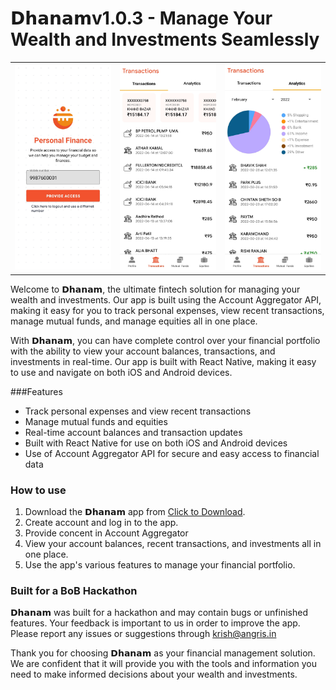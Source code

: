 # 𝗗𝗵𝗮𝗻𝗮𝗺v1.0.3 - Manage Your Wealth and Investments Seamlessly



<table style="border:none;">
  <tr>
    <td><img src="./screenshots/ss3.jpeg"  alt="1" width = 360px></td>
    <td><img src="./screenshots/ss2.jpeg"  alt="2" width = 360px></td>
    <td><img src="./screenshots/ss1.jpeg"  alt="3" width = 360px></td>
  </tr>
</table>



Welcome to 𝗗𝗵𝗮𝗻𝗮𝗺, the ultimate fintech solution for managing your wealth and investments. Our app is built using the Account Aggregator API, making it easy for you to track personal expenses, view recent transactions, manage mutual funds, and manage equities all in one place. 

With 𝗗𝗵𝗮𝗻𝗮𝗺, you can have complete control over your financial portfolio with the ability to view your account balances, transactions, and investments in real-time. Our app is built with React Native, making it easy to use and navigate on both iOS and Android devices.

###Features
- Track personal expenses and view recent transactions
- Manage mutual funds and equities
- Real-time account balances and transaction updates
- Built with React Native for use on both iOS and Android devices
- Use of Account Aggregator API for secure and easy access to financial data

### How to use

1. Download the 𝗗𝗵𝗮𝗻𝗮𝗺 app from [Click to Download](https://drive.google.com/drive/folders/1rQw345Gw7PfhFHAsOUl2N2oATxtVpiyj).
2. Create account and log in to the app.
3. Provide concent in Account Aggregator
4. View your account balances, recent transactions, and investments all in one place.
5. Use the app's various features to manage your financial portfolio.

### Built for a BoB Hackathon
𝗗𝗵𝗮𝗻𝗮𝗺 was built for a hackathon and may contain bugs or unfinished features. Your feedback is important to us in order to improve the app. Please report any issues or suggestions through krish@angris.in 

Thank you for choosing 𝗗𝗵𝗮𝗻𝗮𝗺 as your financial management solution. We are confident that it will provide you with the tools and information you need to make informed decisions about your wealth and investments.



